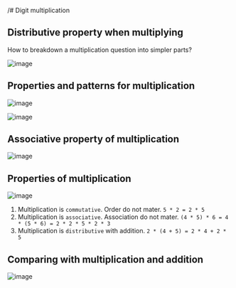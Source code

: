 /# Digit multiplication

## Distributive property when multiplying

How to breakdown a multiplication question into simpler parts?

![image](https://github.com/user-attachments/assets/bd130df6-e748-497a-81f5-62946853c07d)

## Properties and patterns for multiplication

![image](https://github.com/user-attachments/assets/754c0762-1d08-4dd2-a14d-71b0bbf7b3be)

![image](https://github.com/user-attachments/assets/bc91b6b6-9e9d-4cf6-8549-d11ce1baa8bc)

## Associative property of multiplication

![image](https://github.com/user-attachments/assets/d7cea4c0-6f3c-44fc-8942-cc1e7b22dbe1)

## Properties of multiplication

 ![image](https://github.com/user-attachments/assets/75a3a139-d858-4ebe-91d3-426e1b7ee327)

 1. Multiplication is `commutative`. Order do not mater. `5 * 2 = 2 * 5`
 2. Multiplication is `associative`. Association do not mater. `(4 * 5) * 6 = 4 * (5 * 6) = 2 * 2 * 5 * 2 * 3`
 3. Multiplication is `distributive` with addition. `2 * (4 + 5) = 2 * 4 + 2 * 5`

## Comparing with multiplication and addition

![image](https://github.com/user-attachments/assets/a9a1d8b3-94a2-40c8-9be3-11fd6a5d0fb5)




